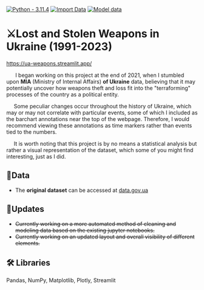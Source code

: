 [![Python - 3.11.4](https://img.shields.io/badge/Python-3.11.4-f4d159)](https://www.python.org/downloads/release/python-3114/)
[![Import Data](https://github.com/cyterat/mia-ua-weapons-v2/actions/workflows/import.yml/badge.svg)](https://github.com/cyterat/mia-ua-weapons-v2/actions/workflows/import.yml)
[![Model data](https://github.com/cyterat/mia-ua-weapons-v2/actions/workflows/model.yml/badge.svg?branch=master)](https://github.com/cyterat/mia-ua-weapons-v2/actions/workflows/model.yml)

# ⚔️Lost and Stolen Weapons in Ukraine  (1991-2023)

<https://ua-weapons.streamlit.app/>

&nbsp;&nbsp;&nbsp;&nbsp;&nbsp;&nbsp;I began working on this project at the end of 2021, when I stumbled upon **MIA** (Ministry of Internal Affairs) **of Ukraine** data, believing that it may potentially uncover how weapons theft and loss fit into the "terraforming" processes of the country as a political entity.

&nbsp;&nbsp;&nbsp;&nbsp;&nbsp;Some peculiar changes occur throughout the history of Ukraine, which may or may not correlate with particular events, some of which I included as the barchart annotations near the top of the webpage. Therefore, I would recommend viewing these annotations as time markers rather than events tied to the numbers.

&nbsp;&nbsp;&nbsp;&nbsp;&nbsp;It is worth noting that this project is by no means a statistical analysis but rather a visual representation of the dataset, which some of you might find interesting, just as I did.

## 💾Data

* The **original dataset** can be accessed at [data.gov.ua](https://data.gov.ua/en/dataset/5e7a9e93-e4ae-408a-8b99-6a21bfa9c12a/resource/1fcab772-0b3c-4938-8f72-e60db343cbe5)

## 🚧Updates

* ~~Currently working on a more automated method of cleaning and modeling data based on the existing jupyter notebooks.~~
* ~~Currently working on an updated layout and overall visibility of different elements.~~

## 🛠 Libraries

Pandas, NumPy, Matplotlib, Plotly, Streamlit
